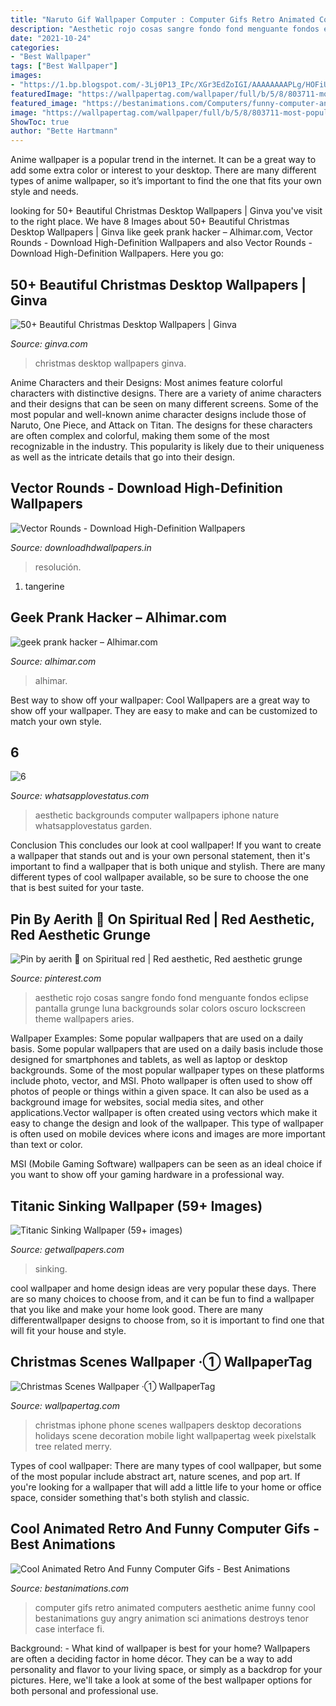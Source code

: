 ```yaml
---
title: "Naruto Gif Wallpaper Computer : Computer Gifs Retro Animated Computers Aesthetic Anime Funny Cool Bestanimations Guy Angry Animation Sci Animations Destroys Tenor Case Interface Fi"
description: "Aesthetic rojo cosas sangre fondo fond menguante fondos eclipse pantalla grunge luna backgrounds solar colors oscuro lockscreen theme wallpapers aries"
date: "2021-10-24"
categories:
- "Best Wallpaper"
tags: ["Best Wallpaper"]
images:
- "https://1.bp.blogspot.com/-3Lj0P13_IPc/XGr3EdZoIGI/AAAAAAAAPLg/HOFiULDcLoAhH0JFC07-H8c2cSD1fUSfwCLcBGAs/s1600/wallpaper-backgrounds-aesthetic-computer.jpg"
featuredImage: "https://wallpapertag.com/wallpaper/full/b/5/8/803711-most-popular-christmas-scenes-wallpaper-1080x1920.jpg"
featured_image: "https://bestanimations.com/Computers/funny-computer-animated-gif-26.gif"
image: "https://wallpapertag.com/wallpaper/full/b/5/8/803711-most-popular-christmas-scenes-wallpaper-1080x1920.jpg"
ShowToc: true
author: "Bette Hartmann"
---
```



Anime wallpaper is a popular trend in the internet. It can be a great way to add some extra color or interest to your desktop. There are many different types of anime wallpaper, so it’s important to find the one that fits your own style and needs.

	

		
looking for 50+ Beautiful Christmas Desktop Wallpapers | Ginva you've visit to the right place. We have 8 Images about 50+ Beautiful Christmas Desktop Wallpapers | Ginva like geek prank hacker – Alhimar.com, Vector Rounds - Download High-Definition Wallpapers and also Vector Rounds - Download High-Definition Wallpapers. Here you go:
		
    
## 50+ Beautiful Christmas Desktop Wallpapers | Ginva

<img loading=lazy src="http://ginva.com/wp-content/uploads/2012/11/christmas-wallpaper-21.jpg" onerror="this.onerror=null;this.src='https://tse3.mm.bing.net/th?id=OIP.K59mMBXmbebR-4aLr2cwxQHaEo&amp;pid=15.1';" alt="50+ Beautiful Christmas Desktop Wallpapers | Ginva">

_Source: ginva.com_

>christmas desktop wallpapers ginva. 

	

Anime Characters and their Designs: Most animes feature colorful characters with distinctive designs.
There are a variety of anime characters and their designs that can be seen on many different screens. Some of the most popular and well-known anime character designs include those of Naruto, One Piece, and Attack on Titan. The designs for these characters are often complex and colorful, making them some of the most recognizable in the industry. This popularity is likely due to their uniqueness as well as the intricate details that go into their design.

    
## Vector Rounds - Download High-Definition Wallpapers

<img loading=lazy src="https://downloadhdwallpapers.in/wp-content/uploads/2018/06/Vector-Rounds-.jpg" onerror="this.onerror=null;this.src='https://tse4.mm.bing.net/th?id=OIP.OK8hGp3uBeP9NtS-8GX6PQHaEK&amp;pid=15.1';" alt="Vector Rounds - Download High-Definition Wallpapers">

_Source: downloadhdwallpapers.in_

>resolución. 

	

1. tangerine 

    
## Geek Prank Hacker – Alhimar.com

<img loading=lazy src="https://alhimar.com/wp-content/uploads/2021/04/og-768x452.jpg" onerror="this.onerror=null;this.src='https://tse1.mm.bing.net/th?id=OIP.LjYhYoIY-_2r1ALZKTRYRwHaEW&amp;pid=15.1';" alt="geek prank hacker – Alhimar.com">

_Source: alhimar.com_

>alhimar. 

	

Best way to show off your wallpaper:
Cool Wallpapers are a great way to show off your wallpaper. They are easy to make and can be customized to match your own style.

    
## 6

<img loading=lazy src="https://1.bp.blogspot.com/-3Lj0P13_IPc/XGr3EdZoIGI/AAAAAAAAPLg/HOFiULDcLoAhH0JFC07-H8c2cSD1fUSfwCLcBGAs/s1600/wallpaper-backgrounds-aesthetic-computer.jpg" onerror="this.onerror=null;this.src='https://tse2.mm.bing.net/th?id=OIP.t47u5k_ACSQpvGXxetylHgAAAA&amp;pid=15.1';" alt="6">

_Source: whatsapplovestatus.com_

>aesthetic backgrounds computer wallpapers iphone nature whatsapplovestatus garden. 

	

Conclusion
This concludes our look at cool wallpaper! If you want to create a wallpaper that stands out and is your own personal statement, then it's important to find a wallpaper that is both unique and stylish. There are many different types of cool wallpaper available, so be sure to choose the one that is best suited for your taste.

    
## Pin By Aerith 🌿 On Spiritual Red | Red Aesthetic, Red Aesthetic Grunge

<img loading=lazy src="https://i.pinimg.com/736x/e7/04/e5/e704e5e3a66468ce0736b7fc6aae11aa--spiritual.jpg" onerror="this.onerror=null;this.src='https://tse3.mm.bing.net/th?id=OIP.O9Y69OspINx-VecWPkZJUAHaLJ&amp;pid=15.1';" alt="Pin by aerith 🌿 on Spiritual red | Red aesthetic, Red aesthetic grunge">

_Source: pinterest.com_

>aesthetic rojo cosas sangre fondo fond menguante fondos eclipse pantalla grunge luna backgrounds solar colors oscuro lockscreen theme wallpapers aries. 

	

Wallpaper Examples: Some popular wallpapers that are used on a daily basis.
Some popular wallpapers that are used on a daily basis include those designed for smartphones and tablets, as well as laptop or desktop backgrounds. Some of the most popular wallpaper types on these platforms include photo, vector, and MSI. 
Photo wallpaper is often used to show off photos of people or things within a given space. It can also be used as a background image for websites, social media sites, and other applications.Vector wallpaper is often created using vectors which make it easy to change the design and look of the wallpaper. This type of wallpaper is often used on mobile devices where icons and images are more important than text or color. 

MSI (Mobile Gaming Software) wallpapers can be seen as an ideal choice if you want to show off your gaming hardware in a professional way.

    
## Titanic Sinking Wallpaper (59+ Images)

<img loading=lazy src="https://getwallpapers.com/wallpaper/full/2/0/4/998560-gorgerous-titanic-sinking-wallpaper-1920x1080-for-samsung.jpg" onerror="this.onerror=null;this.src='https://tse4.mm.bing.net/th?id=OIP.Mp7IXRRnU-2sv4kDuq_mswHaEK&amp;pid=15.1';" alt="Titanic Sinking Wallpaper (59+ images)">

_Source: getwallpapers.com_

>sinking. 

	

cool wallpaper and home design ideas are very popular these days. There are so many choices to choose from, and it can be fun to find a wallpaper that you like and make your home look good. There are many differentwallpaper designs to choose from, so it is important to find one that will fit your house and style.

    
## Christmas Scenes Wallpaper ·① WallpaperTag

<img loading=lazy src="https://wallpapertag.com/wallpaper/full/b/5/8/803711-most-popular-christmas-scenes-wallpaper-1080x1920.jpg" onerror="this.onerror=null;this.src='https://tse4.mm.bing.net/th?id=OIP.YTyPocXEFSjUqvlQn84i1gHaNK&amp;pid=15.1';" alt="Christmas Scenes Wallpaper ·① WallpaperTag">

_Source: wallpapertag.com_

>christmas iphone phone scenes wallpapers desktop decorations holidays scene decoration mobile light wallpapertag week pixelstalk tree related merry. 

	

Types of cool wallpaper:
There are many types of cool wallpaper, but some of the most popular include abstract art, nature scenes, and pop art. If you're looking for a wallpaper that will add a little life to your home or office space, consider something that's both stylish and classic.

    
## Cool Animated Retro And Funny Computer Gifs - Best Animations

<img loading=lazy src="https://bestanimations.com/Computers/funny-computer-animated-gif-26.gif" onerror="this.onerror=null;this.src='https://tse1.mm.bing.net/th?id=OIP.xt1D1FYqjhp8Ubo71Zfu3AHaFj&amp;pid=15.1';" alt="Cool Animated Retro And Funny Computer Gifs - Best Animations">

_Source: bestanimations.com_

>computer gifs retro animated computers aesthetic anime funny cool bestanimations guy angry animation sci animations destroys tenor case interface fi. 

	

Background: - What kind of wallpaper is best for your home?
Wallpapers are often a deciding factor in home décor. They can be a way to add personality and flavor to your living space, or simply as a backdrop for your pictures. Here, we'll take a look at some of the best wallpaper options for both personal and professional use.

